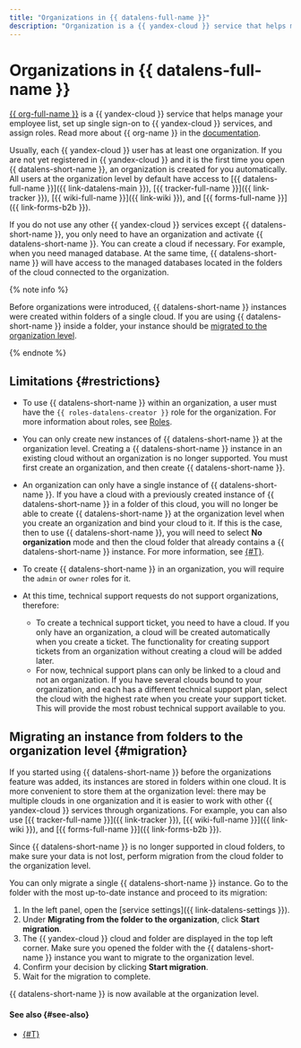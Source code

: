 ```yaml
---
title: "Organizations in {{ datalens-full-name }}"
description: "Organization is a {{ yandex-cloud }} service that helps manage your employee list, set up single sign-on to {{ yandex-cloud }} services, and assign roles. {{ datalens-full-name }} is now created at the organization level, which makes interfacing with other {{ yandex-cloud }} services easier."
---
```


# Organizations in {{ datalens-full-name }}

[{{ org-full-name }}](https://cloud.yandex.com/services/organization) is a {{ yandex-cloud }} service that helps manage your employee list, set up single sign-on to {{ yandex-cloud }} services, and assign roles. Read more about {{ org-name }} in the [documentation](../../organization/).

Usually, each {{ yandex-cloud }} user has at least one organization. If you are not yet registered in {{ yandex-cloud }} and it is the first time you open {{ datalens-short-name }}, an organization is created for you automatically. All users at the organization level by default have access to [{{ datalens-full-name }}]({{ link-datalens-main }}), [{{ tracker-full-name }}]({{ link-tracker }}), [{{ wiki-full-name }}]({{ link-wiki }}), and [{{ forms-full-name }}]({{ link-forms-b2b }}).

If you do not use any other {{ yandex-cloud }} services except {{ datalens-short-name }}, you only need to have an organization and activate {{ datalens-short-name }}. You can create a cloud if necessary. For example, when you need managed database. At the same time, {{ datalens-short-name }} will have access to the managed databases located in the folders of the cloud connected to the organization.

{% note info %}

Before organizations were introduced, {{ datalens-short-name }} instances were created within folders of a single cloud. If you are using {{ datalens-short-name }} inside a folder, your instance should be [migrated to the organization level](#migration).

{% endnote %}

## Limitations {#restrictions}

* To use {{ datalens-short-name }} within an organization, a user must have the `{{ roles-datalens-creator }}` role for the organization. For more information about roles, see [Roles](../../iam/concepts/access-control/roles.md).
* You can only create new instances of {{ datalens-short-name }} at the organization level. Creating a {{ datalens-short-name }} instance in an existing cloud without an organization is no longer supported. You must first create an organization, and then create {{ datalens-short-name }}.
* An organization can only have a single instance of {{ datalens-short-name }}. If you have a cloud with a previously created instance of {{ datalens-short-name }} in a folder of this cloud, you will no longer be able to create {{ datalens-short-name }} at the organization level when you create an organization and bind your cloud to it. If this is the case, then to use {{ datalens-short-name }}, you will need to select **No organization** mode and then the cloud folder that already contains a {{ datalens-short-name }} instance. For more information, see [{#T}](../operations/organizations/change-organization.md).
* To create {{ datalens-short-name }} in an organization, you will require the `admin` or `owner` roles for it.
* At this time, technical support requests do not support organizations, therefore:

  * To create a technical support ticket, you need to have a cloud. If you only have an organization, a cloud will be created automatically when you create a ticket. The functionality for creating support tickets from an organization without creating a cloud will be added later.
  * For now, technical support plans can only be linked to a cloud and not an organization. If you have several clouds bound to your organization, and each has a different technical support plan, select the cloud with the highest rate when you create your support ticket. This will provide the most robust technical support available to you.

## Migrating an instance from folders to the organization level {#migration}

If you started using {{ datalens-short-name }} before the organizations feature was added, its instances are stored in folders within one cloud. It is more convenient to store them at the organization level: there may be multiple clouds in one organization and it is easier to work with other {{ yandex-cloud }} services through organizations. For example, you can also use [{{ tracker-full-name }}]({{ link-tracker }}), [{{ wiki-full-name }}]({{ link-wiki }}), and [{{ forms-full-name }}]({{ link-forms-b2b }}).

Since {{ datalens-short-name }} is no longer supported in cloud folders, to make sure your data is not lost, perform migration from the cloud folder to the organization level.

You can only migrate a single {{ datalens-short-name }} instance. Go to the folder with the most up-to-date instance and proceed to its migration:

1. In the left panel, open the [service settings]({{ link-datalens-settings }}).
1. Under **Migrating from the folder to the organization**, click **Start migration**.
1. The {{ yandex-cloud }} cloud and folder are displayed in the top left corner. Make sure you opened the folder with the {{ datalens-short-name }} instance you want to migrate to the organization level.
1. Confirm your decision by clicking **Start migration**.
1. Wait for the migration to complete.

{{ datalens-short-name }} is now available at the organization level.


#### See also {#see-also}

* [{#T}](../operations/organizations/change-organization.md)

